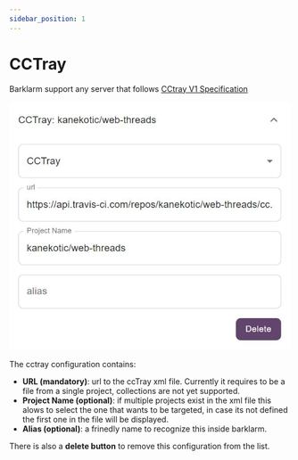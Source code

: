 ```yaml
---
sidebar_position: 1
---
```


# CCTray

Barklarm support any server that follows [CCtray V1 Specification](https://cctray.org/v1/)

![CCTray](./img/cctray.jpeg) 

The cctray configuration contains:
- **URL (mandatory)**: url to the ccTray xml file. Currently it requires to be a file from a single project, collections are not yet supported.
- **Project Name (optional)**: if multiple projects exist in the xml file this alows to select the one that wants to be targeted, in case its not defined the first one in the file will be displayed.
- **Alias (optional)**: a frinedly name to recognize this inside barklarm.

There is also a **delete button** to remove this configuration from the list.